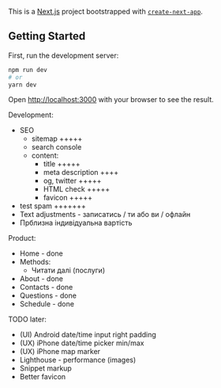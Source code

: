 This is a [Next.js](https://nextjs.org/) project bootstrapped with [`create-next-app`](https://github.com/vercel/next.js/tree/canary/packages/create-next-app).

## Getting Started

First, run the development server:

```bash
npm run dev
# or
yarn dev
```

Open [http://localhost:3000](http://localhost:3000) with your browser to see the result.

Development:
- SEO
  - sitemap +++++
  - search console
  - content:
    - title +++++
    - meta description ++++
    - og, twitter +++++
    - HTML check +++++
    - favicon +++++
- test spam +++++++
- Text adjustments - записатись / ти або ви / офлайн
- Прблизна індивідуальна вартість

Product:
- Home - done
- Methods:
    - Читати далі (послуги)
- About - done
- Contacts - done
- Questions - done
- Schedule - done

TODO later:
- (UI) Android date/time input right padding
- (UX) iPhone date/time picker min/max
- (UX) iPhone map marker
- Lighthouse - performance (images)
- Snippet markup
- Better favicon
